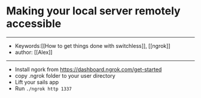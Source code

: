 # Making your local server remotely accessible
---
- Keywords:[[How to get things done with switchless]], [[ngrok]]
- author: [[Alex]]
---
 
- Install ngork from https://dashboard.ngrok.com/get-started  
- copy .ngrok folder to your user directory  
- Lift your sails app  
- Run `./ngrok http 1337`  
